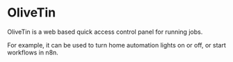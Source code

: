 # OliveTin

OliveTin is a web based quick access control panel for running jobs.

For example, it can be used to turn home automation lights on or off, or start
workflows in n8n.  
